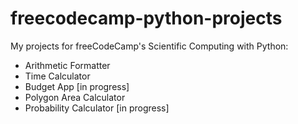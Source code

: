 # freecodecamp-python-projects
My projects for freeCodeCamp's Scientific Computing with Python:

* Arithmetic Formatter
* Time Calculator
* Budget App [in progress]
* Polygon Area Calculator
* Probability Calculator [in progress]
